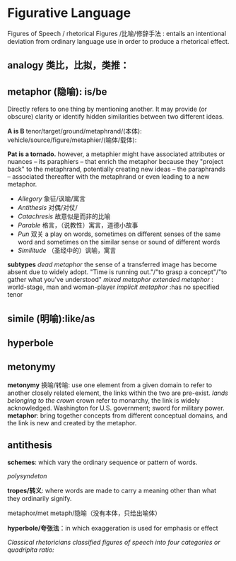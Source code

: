 # Figurative Language 
Figures of Speech / rhetorical Figures /比喻/修辞手法
: entails an intentional deviation from ordinary language use in order to produce a rhetorical effect.
## analogy 类比，比拟，类推：
## metaphor (隐喻): is/be
Directly refers to one thing by mentioning another. It may provide (or obscure) clarity or identify hidden similarities between two different ideas.

**A is B**
tenor/target/ground/metaphrand/(本体): 
vehicle/source/figure/metaphier/(喻体/载体):

**Pat is a tornado.**
however, a metaphier might have associated attributes or nuances – its paraphiers – that enrich the metaphor because they "project back" to the metaphrand, potentially creating new ideas – the paraphrands – associated thereafter with the metaphrand or even leading to a new metaphor. 
* *Allegory* 象征/讽喻/寓言
* *Antithesis* 对偶/对仗/
* *Catachresis* 故意似是而非的比喻
* *Parable* 格言，（说教性）寓言，道德小故事
* *Pun* 双关 a play on words, sometimes on different senses of the same word and sometimes on the similar sense or sound of different words
* *Similitude* （圣经中的）讽喻，寓言


**subtypes**
*dead metaphor* the sense of a transferred image has become absent due to widely adopt. 
"Time is running out."/"to grasp a concept"/"to gather what you've understood"
*mixed metaphor*
*extended metaphor* : world-stage, man and woman-player
*implicit metaphor* :has no specified tenor

## simile (明喻):like/as
## hyperbole
## metonymy
**metonymy** 换喻/转喻: use one element from a given domain to refer to another closely related element, the links within the two are pre-exist.
*lands belonging to the crown* crown refer to monarchy, the link is widely acknowledged. Washington for U.S. government; sword for military power.
**metaphor**: bring together concepts from different conceptual domains, and the link is new and created by the metaphor.
## antithesis




**schemes**: which vary the ordinary sequence or pattern of words.

*polysyndeton*

**tropes/转义**: where words are made to carry a meaning other than what they ordinarily signify.

metaphor/met metaph/隐喻（没有本体，只给出喻体）

**hyperbole/夸张法**：in which exaggeration is used for emphasis or effect

*Classical rhetoricians classified figures of speech into four categories or quadripita ratio:*


